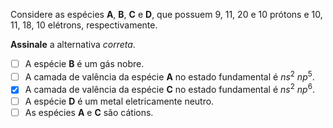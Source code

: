 Considere as espécies **A**, **B**, **C** e **D**, que possuem 9, 11, 20 e 10 prótons e 10, 11, 18, 10 elétrons, respectivamente.

**Assinale** a alternativa *correta*.

- [ ] A espécie **B** é um gás nobre.    
- [ ] A camada de valência da espécie **A** no estado fundamental é $ns^2$ $np^5$.    
- [x] A camada de valência da espécie **C** no estado fundamental é $ns^2$ $np^6$.    
- [ ] A espécie **D** é um metal eletricamente neutro.    
- [ ] As espécies **A** e **C** são cátions. 